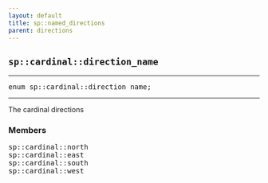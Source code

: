 ```yaml
---
layout: default
title: sp::named_directions
parent: directions
---
```


## `sp::cardinal::direction_name`

---

<pre>enum sp::cardinal::direction_name;</pre>

---

The cardinal directions

### Members
<pre>
sp::cardinal::north  
sp::cardinal::east  
sp::cardinal::south  
sp::cardinal::west
</pre>

